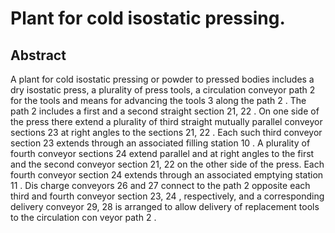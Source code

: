 # Plant for cold isostatic pressing.

## Abstract
A plant for cold isostatic pressing or powder to pressed bodies includes a dry isostatic press, a plurality of press tools, a circulation conveyor path 2 for the tools and means for advancing the tools 3 along the path 2 . The path 2 includes a first and a second straight section 21, 22 . On one side of the press there extend a plurality of third straight mutually parallel conveyor sections 23 at right angles to the sections 21, 22 . Each such third conveyor section 23 extends through an associated filling station 10 . A plurality of fourth conveyor sections 24 extend parallel and at right angles to the first and the second conveyor section 21, 22 on the other side of the press. Each fourth conveyor section 24 extends through an associated emptying station 11 . Dis charge conveyors 26 and 27 connect to the path 2 opposite each third and fourth conveyor section 23, 24 , respectively, and a corresponding delivery conveyor 29, 28 is arranged to allow delivery of replacement tools to the circulation con veyor path 2 .